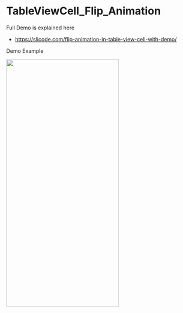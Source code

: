 # TableViewCell_Flip_Animation

Full Demo is explained here

  - https://slicode.com/flip-animation-in-table-view-cell-with-demo/
  
  
  Demo Example
  
 <img src="https://slicode.com/wp-content/uploads/2020/10/Demo_final.mov" width="300" height="660">
